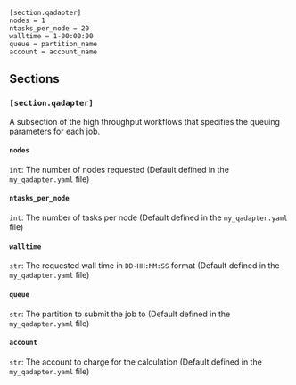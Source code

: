 ```
[section.qadapter]
nodes = 1
ntasks_per_node = 20
walltime = 1-00:00:00
queue = partition_name
account = account_name
```

## Sections

### `[section.qadapter]`

A subsection of the high throughput workflows that specifies the queuing parameters for each job.

#### `nodes`

`int`: The number of nodes requested (Default defined in the `my_qadapter.yaml` file)

#### `ntasks_per_node`

`int`: The number of tasks per node (Default defined in the `my_qadapter.yaml` file)

#### `walltime`

`str`: The requested wall time in `DD-HH:MM:SS` format (Default defined in the `my_qadapter.yaml` file)

#### `queue`

`str`: The partition to submit the job to (Default defined in the `my_qadapter.yaml` file)

#### `account`

`str`: The account to charge for the calculation (Default defined in the `my_qadapter.yaml` file)
